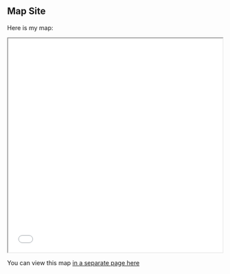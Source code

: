 ## Map Site
Here is my map:
<iframe src="2019_E1_Map.html" height="500" width="500"></iframe>

You can view this map [in a separate page here](2019_E1_Map.html)
